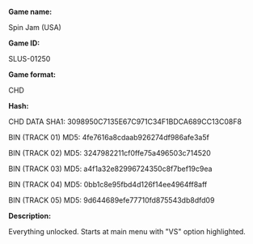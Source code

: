 **Game name:**

Spin Jam (USA)

**Game ID:**

SLUS-01250

**Game format:**

CHD

**Hash:**

CHD DATA SHA1: 3098950C7135E67C971C34F1BDCA689CC13C08F8

BIN (TRACK 01) MD5: 4fe7616a8cdaab926274df986afe3a5f

BIN (TRACK 02) MD5: 3247982211cf0ffe75a496503c714520

BIN (TRACK 03) MD5: a4f1a32e82996724350c8f7bef19c9ea

BIN (TRACK 04) MD5: 0bb1c8e95fbd4d126f14ee4964ff8aff

BIN (TRACK 05) MD5: 9d644689efe77710fd875543db8dfd09

**Description:**

Everything unlocked. Starts at main menu with "VS" option highlighted.